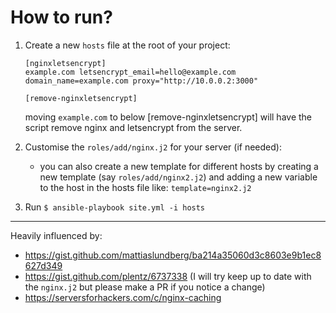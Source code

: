 # How to run?

1. Create a new `hosts` file at the root of your project:
    ```
    [nginxletsencrypt]
    example.com letsencrypt_email=hello@example.com domain_name=example.com proxy="http://10.0.0.2:3000"

    [remove-nginxletsencrypt]
    ```
    moving `example.com` to below [remove-nginxletsencrypt] will have the script remove nginx and letsencrypt from the server.
2. Customise the `roles/add/nginx.j2` for your server (if needed):
    - you can also create a new template for different hosts by creating a new template (say `roles/add/nginx2.j2`) and adding a new variable to the host in the hosts file like: `template=nginx2.j2` 

3. Run `$ ansible-playbook site.yml -i hosts`

___

Heavily influenced by:
- https://gist.github.com/mattiaslundberg/ba214a35060d3c8603e9b1ec8627d349
- https://gist.github.com/plentz/6737338 (I will try keep up to date with the `nginx.j2` but please make a PR if you notice a change)
- https://serversforhackers.com/c/nginx-caching